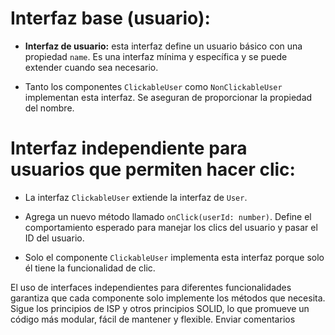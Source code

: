 # Interfaz base (usuario):

* **Interfaz de usuario:** esta interfaz define un usuario básico con una propiedad `name`. Es una interfaz mínima y específica y se puede extender cuando sea necesario.

* Tanto los componentes ``ClickableUser`` como ``NonClickableUser`` implementan esta interfaz. Se aseguran de proporcionar la propiedad del nombre.

# Interfaz independiente para usuarios que permiten hacer clic:

* La interfaz ``ClickableUser`` extiende la interfaz de ``User``.

* Agrega un nuevo método llamado ``onClick(userId: number)``. Define el comportamiento esperado para manejar los clics del usuario y pasar el ID del usuario.

* Solo el componente ``ClickableUser`` implementa esta interfaz porque solo él tiene la funcionalidad de clic.

El uso de interfaces independientes para diferentes funcionalidades garantiza que cada componente solo implemente los métodos que necesita. Sigue los principios de ISP y otros principios SOLID, lo que promueve un código más modular, fácil de mantener y flexible.
Enviar comentarios
